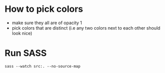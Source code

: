 # How to pick colors

- make sure they all are of opacity 1
- pick colors that are distinct (i.e any two colors next to each other should look nice)

# Run SASS

`sass --watch src:. --no-source-map`
